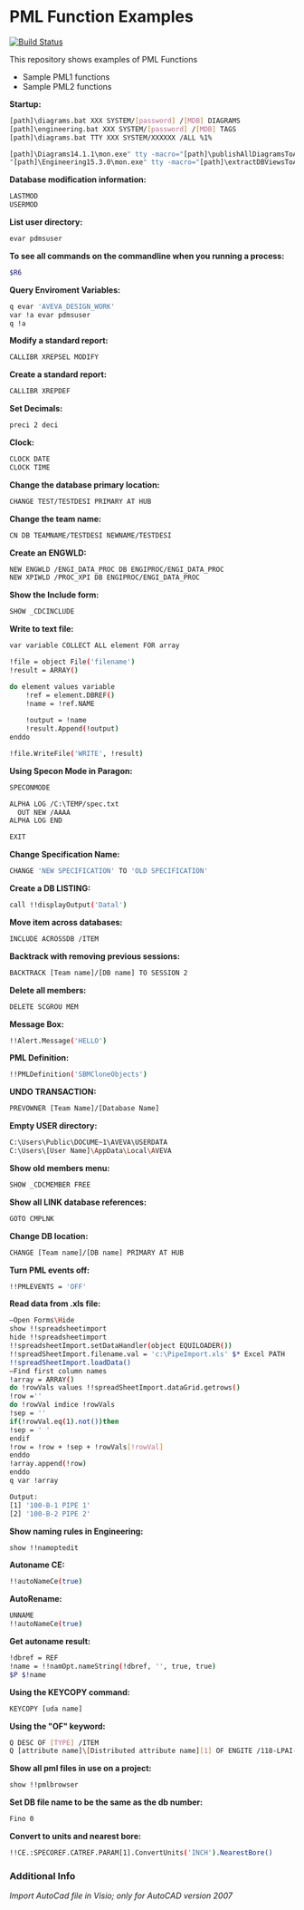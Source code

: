 # PML Function Examples

[![Build Status](https://travis-ci.org/joemccann/dillinger.svg?branch=master)](https://travis-ci.org/joemccann/dillinger)

This repository shows examples of PML Functions

  - Sample PML1 functions
  - Sample PML2 functions

**Startup:**
```sh
[path]\diagrams.bat XXX SYSTEM/[password] /[MDB] DIAGRAMS
[path]\engineering.bat XXX SYSTEM/[password] /[MDB] TAGS
[path]\diagrams.bat TTY XXX SYSTEM/XXXXXX /ALL %1%

[path]\Diagrams14.1.1\mon.exe" tty -macro="[path]\publishAllDiagramsToAVEVANET.pmlmac" PROD DIAGRAMS init "[path]\Diagrams14.1.1\diagrams.init"
"[path]\Engineering15.3.0\mon.exe" tty -macro="[path]\extractDBViewsToAVEVANET.pmlmac" PROD ENGINEERING init "[path]\Engineering15.3.0\engineering.init"

```

**Database modification information:**
```sh
LASTMOD
USERMOD
```

**List user directory:**
```sh
evar pdmsuser
```

**To see all commands on the commandline when you running a process:**
```sh
$R6
```

**Query Enviroment Variables:**
```sh
q evar 'AVEVA_DESIGN_WORK'
var !a evar pdmsuser
q !a
```

**Modify a standard report:**
```sh
CALLIBR XREPSEL MODIFY
```

**Create a standard report:**
```sh
CALLIBR XREPDEF
```

**Set Decimals:**
```sh
preci 2 deci
```

**Clock:**
```sh
CLOCK DATE
CLOCK TIME
```

**Change the database primary location:**
```sh
CHANGE TEST/TESTDESI PRIMARY AT HUB
```

**Change the team name:**
```sh
CN DB TEAMNAME/TESTDESI NEWNAME/TESTDESI
```

**Create an ENGWLD:**
```sh
NEW ENGWLD /ENGI_DATA_PROC DB ENGIPROC/ENGI_DATA_PROC
NEW XPIWLD /PROC_XPI DB ENGIPROC/ENGI_DATA_PROC
```

**Show the Include form:**
```sh
SHOW _CDCINCLUDE
```

**Write to text file:**
```sh
var variable COLLECT ALL element FOR array

!file = object File('filename')
!result = ARRAY()

do element values variable
    !ref = element.DBREF()
    !name = !ref.NAME
    
    !output = !name
    !result.Append(!output)
enddo

!file.WriteFile('WRITE', !result)
```

**Using Specon Mode in Paragon:**
```sh
SPECONMODE

ALPHA LOG /C:\TEMP/spec.txt
  OUT NEW /AAAA
ALPHA LOG END

EXIT
```
**Change Specification Name:**
```sh
CHANGE 'NEW SPECIFICATION' TO 'OLD SPECIFICATION'
```

**Create a DB LISTING:**
```sh
call !!displayOutput('Datal')
```

**Move item across databases:**
```sh
INCLUDE ACROSSDB /ITEM
```

**Backtrack with removing previous sessions:**
```sh
BACKTRACK [Team name]/[DB name] TO SESSION 2
```

**Delete all members:**
```sh
DELETE SCGROU MEM
```

**Message Box:**
```sh
!!Alert.Message('HELLO')
```

**PML Definition:**
```sh
!!PMLDefinition('SBMCloneObjects')
```

**UNDO TRANSACTION:**
```sh
PREVOWNER [Team Name]/[Database Name]
```

**Empty USER directory:**
```sh
C:\Users\Public\DOCUME~1\AVEVA\USERDATA
C:\Users\[User Name]\AppData\Local\AVEVA
```

**Show old members menu:**
```sh
SHOW _CDCMEMBER FREE
```

**Show all LINK database references:**
```sh
GOTO CMPLNK
```

**Change DB location:**
```sh
CHANGE [Team name]/[DB name] PRIMARY AT HUB
```

**Turn PML events off:**
```sh
!!PMLEVENTS = 'OFF'
```

**Read data from .xls file:**
```sh
–Open Forms\Hide
show !!spreadsheetimport
hide !!spreadsheetimport
!!spreadsheetImport.setDataHandler(object EQUILOADER())
!!spreadSheetImport.filename.val = 'c:\PipeImport.xls' $* Excel PATH
!!spreadSheetImport.loadData()
–Find first column names
!array = ARRAY()
do !rowVals values !!spreadSheetImport.dataGrid.getrows()
!row =''
do !rowVal indice !rowVals
!sep = ''
if(!rowVal.eq(1).not())then
!sep = ' '
endif
!row = !row + !sep + !rowVals[!rowVal]
enddo
!array.append(!row)
enddo
q var !array

Output:
[1] '100-B-1 PIPE 1'
[2] '100-B-2 PIPE 2'
```

**Show naming rules in Engineering:**
```sh
show !!namoptedit
```

**Autoname CE:**
```sh
!!autoNameCe(true)
```

**AutoRename:**
```sh
UNNAME
!!autoNameCe(true)
```

**Get autoname result:**
```sh
!dbref = REF
!name = !!namOpt.nameString(!dbref, '', true, true)
$P $!name
```
**Using the KEYCOPY command:**
```sh
KEYCOPY [uda name]
```

**Using the "OF" keyword:**
```sh
Q DESC OF [TYPE] /ITEM
Q [attribute name]\[Distributed attribute name][1] OF ENGITE /118-LPAI-2132 
```

**Show all pml files in use on a project:**
```sh
show !!pmlbrowser
```

**Set DB file name to be the same as the db number:**
```sh
Fino 0
```

**Convert to units and nearest bore:**
```sh
!!CE.:SPECOREF.CATREF.PARAM[1].ConvertUnits('INCH').NearestBore()
```

### Additional Info
*Import AutoCad file in Visio; only for AutoCAD version 2007*
